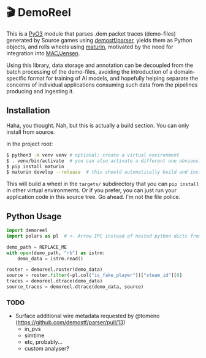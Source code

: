 # 🎬 DemoReel

This is a [PyO3] module that parses .dem packet traces (demo-files) generated by
Source games using [demostf/parser][demostf], yields them as Python objects, and rolls
wheels using [maturin], motivated by the need for integration into
[MAC/Jensen][jensen].

Using this library, data storage and annotation can be decoupled from the batch
processing of the demo-files, avoiding the introduction of a domain-specific
format for training of AI models, and hopefully helping separate the concerns of
individual applications consuming such data from the pipelines producing and
ingesting it. 

## Installation

Haha, you thought. Nah, but this is actually a build section. You can only
install from source.

in the project root:
```sh
$ python3 -m venv venv # optional: create a virtual environment
$ . venv/bin/activate  # you can also activate a different one obviously
$ pip install maturin
$ maturin develop --release  # this should automatically build and install a wheel for you
```

This will build a wheel in the `targets/` subdirectory that you can `pip
install` in other virtual environments. Or if you prefer, you can just run your
application code in this source tree. Go ahead. I'm not the file police.

## Python Usage

```py
import demoreel
import polars as pl  # <- Arrow IPC instead of nested python dicts from "JSON"

demo_path = REPLACE_ME
with open(demo_path, "rb") as istrm:
    demo_data = istrm.read()

roster = demoreel.roster(demo_data)
source = roster.filter(~pl.col("is_fake_player"))["steam_id"][0]
traces = demoreel.dtrace(demo_data)
source_traces = demoreel.dtrace(demo_data, source)
```

### TODO
- Surface additional wire metadata requested by @tomeno (https://github.com/demostf/parser/pull/13)
  - in_pvs
  - simtime
  - etc, probably...
  - custom analyser?

[maturin]: https://maturin.rs/
[pyo3]: https://pyo3.rs/
[jpath]: https://docs.rs/serde_json_path/
[jensen]: https://github.com/megascatterbomb/MegaAntiCheat/
[demostf]: https://github.com/demostf/parser